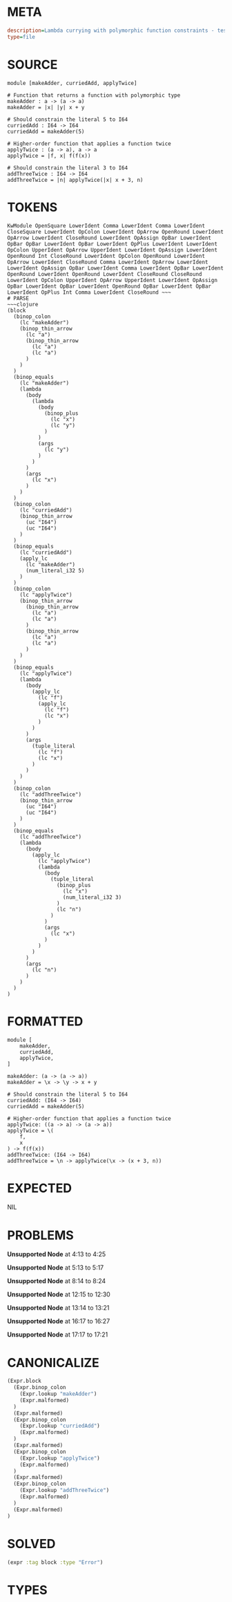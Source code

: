 # META
~~~ini
description=Lambda currying with polymorphic function constraints - tests if numeric literals in curried functions get properly constrained
type=file
~~~
# SOURCE
~~~roc
module [makeAdder, curriedAdd, applyTwice]

# Function that returns a function with polymorphic type
makeAdder : a -> (a -> a)
makeAdder = |x| |y| x + y

# Should constrain the literal 5 to I64
curriedAdd : I64 -> I64
curriedAdd = makeAdder(5)

# Higher-order function that applies a function twice
applyTwice : (a -> a), a -> a
applyTwice = |f, x| f(f(x))

# Should constrain the literal 3 to I64
addThreeTwice : I64 -> I64
addThreeTwice = |n| applyTwice(|x| x + 3, n)
~~~
# TOKENS
~~~text
KwModule OpenSquare LowerIdent Comma LowerIdent Comma LowerIdent CloseSquare LowerIdent OpColon LowerIdent OpArrow OpenRound LowerIdent OpArrow LowerIdent CloseRound LowerIdent OpAssign OpBar LowerIdent OpBar OpBar LowerIdent OpBar LowerIdent OpPlus LowerIdent LowerIdent OpColon UpperIdent OpArrow UpperIdent LowerIdent OpAssign LowerIdent OpenRound Int CloseRound LowerIdent OpColon OpenRound LowerIdent OpArrow LowerIdent CloseRound Comma LowerIdent OpArrow LowerIdent LowerIdent OpAssign OpBar LowerIdent Comma LowerIdent OpBar LowerIdent OpenRound LowerIdent OpenRound LowerIdent CloseRound CloseRound LowerIdent OpColon UpperIdent OpArrow UpperIdent LowerIdent OpAssign OpBar LowerIdent OpBar LowerIdent OpenRound OpBar LowerIdent OpBar LowerIdent OpPlus Int Comma LowerIdent CloseRound ~~~
# PARSE
~~~clojure
(block
  (binop_colon
    (lc "makeAdder")
    (binop_thin_arrow
      (lc "a")
      (binop_thin_arrow
        (lc "a")
        (lc "a")
      )
    )
  )
  (binop_equals
    (lc "makeAdder")
    (lambda
      (body
        (lambda
          (body
            (binop_plus
              (lc "x")
              (lc "y")
            )
          )
          (args
            (lc "y")
          )
        )
      )
      (args
        (lc "x")
      )
    )
  )
  (binop_colon
    (lc "curriedAdd")
    (binop_thin_arrow
      (uc "I64")
      (uc "I64")
    )
  )
  (binop_equals
    (lc "curriedAdd")
    (apply_lc
      (lc "makeAdder")
      (num_literal_i32 5)
    )
  )
  (binop_colon
    (lc "applyTwice")
    (binop_thin_arrow
      (binop_thin_arrow
        (lc "a")
        (lc "a")
      )
      (binop_thin_arrow
        (lc "a")
        (lc "a")
      )
    )
  )
  (binop_equals
    (lc "applyTwice")
    (lambda
      (body
        (apply_lc
          (lc "f")
          (apply_lc
            (lc "f")
            (lc "x")
          )
        )
      )
      (args
        (tuple_literal
          (lc "f")
          (lc "x")
        )
      )
    )
  )
  (binop_colon
    (lc "addThreeTwice")
    (binop_thin_arrow
      (uc "I64")
      (uc "I64")
    )
  )
  (binop_equals
    (lc "addThreeTwice")
    (lambda
      (body
        (apply_lc
          (lc "applyTwice")
          (lambda
            (body
              (tuple_literal
                (binop_plus
                  (lc "x")
                  (num_literal_i32 3)
                )
                (lc "n")
              )
            )
            (args
              (lc "x")
            )
          )
        )
      )
      (args
        (lc "n")
      )
    )
  )
)
~~~
# FORMATTED
~~~roc
module [
	makeAdder,
	curriedAdd,
	applyTwice,
]

makeAdder: (a -> (a -> a))
makeAdder = \x -> \y -> x + y

# Should constrain the literal 5 to I64
curriedAdd: (I64 -> I64)
curriedAdd = makeAdder(5)

# Higher-order function that applies a function twice
applyTwice: ((a -> a) -> (a -> a))
applyTwice = \(
	f,
	x
) -> f(f(x))
addThreeTwice: (I64 -> I64)
addThreeTwice = \n -> applyTwice(\x -> (x + 3, n))
~~~
# EXPECTED
NIL
# PROBLEMS
**Unsupported Node**
at 4:13 to 4:25

**Unsupported Node**
at 5:13 to 5:17

**Unsupported Node**
at 8:14 to 8:24

**Unsupported Node**
at 12:15 to 12:30

**Unsupported Node**
at 13:14 to 13:21

**Unsupported Node**
at 16:17 to 16:27

**Unsupported Node**
at 17:17 to 17:21

# CANONICALIZE
~~~clojure
(Expr.block
  (Expr.binop_colon
    (Expr.lookup "makeAdder")
    (Expr.malformed)
  )
  (Expr.malformed)
  (Expr.binop_colon
    (Expr.lookup "curriedAdd")
    (Expr.malformed)
  )
  (Expr.malformed)
  (Expr.binop_colon
    (Expr.lookup "applyTwice")
    (Expr.malformed)
  )
  (Expr.malformed)
  (Expr.binop_colon
    (Expr.lookup "addThreeTwice")
    (Expr.malformed)
  )
  (Expr.malformed)
)
~~~
# SOLVED
~~~clojure
(expr :tag block :type "Error")
~~~
# TYPES
~~~roc
~~~
